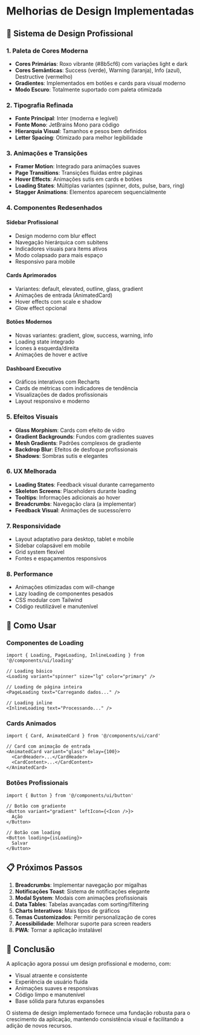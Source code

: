 # Melhorias de Design Implementadas

## 🎨 Sistema de Design Profissional

### 1. **Paleta de Cores Moderna**
- **Cores Primárias**: Roxo vibrante (#8b5cf6) com variações light e dark
- **Cores Semânticas**: Success (verde), Warning (laranja), Info (azul), Destructive (vermelho)
- **Gradientes**: Implementados em botões e cards para visual moderno
- **Modo Escuro**: Totalmente suportado com paleta otimizada

### 2. **Tipografia Refinada**
- **Fonte Principal**: Inter (moderna e legível)
- **Fonte Mono**: JetBrains Mono para código
- **Hierarquia Visual**: Tamanhos e pesos bem definidos
- **Letter Spacing**: Otimizado para melhor legibilidade

### 3. **Animações e Transições**
- **Framer Motion**: Integrado para animações suaves
- **Page Transitions**: Transições fluidas entre páginas
- **Hover Effects**: Animações sutis em cards e botões
- **Loading States**: Múltiplas variantes (spinner, dots, pulse, bars, ring)
- **Stagger Animations**: Elementos aparecem sequencialmente

### 4. **Componentes Redesenhados**

#### Sidebar Profissional
- Design moderno com blur effect
- Navegação hierárquica com subitens
- Indicadores visuais para items ativos
- Modo colapsado para mais espaço
- Responsivo para mobile

#### Cards Aprimorados
- Variantes: default, elevated, outline, glass, gradient
- Animações de entrada (AnimatedCard)
- Hover effects com scale e shadow
- Glow effect opcional

#### Botões Modernos
- Novas variantes: gradient, glow, success, warning, info
- Loading state integrado
- Ícones à esquerda/direita
- Animações de hover e active

#### Dashboard Executivo
- Gráficos interativos com Recharts
- Cards de métricas com indicadores de tendência
- Visualizações de dados profissionais
- Layout responsivo e moderno

### 5. **Efeitos Visuais**
- **Glass Morphism**: Cards com efeito de vidro
- **Gradient Backgrounds**: Fundos com gradientes suaves
- **Mesh Gradients**: Padrões complexos de gradiente
- **Backdrop Blur**: Efeitos de desfoque profissionais
- **Shadows**: Sombras sutis e elegantes

### 6. **UX Melhorada**
- **Loading States**: Feedback visual durante carregamento
- **Skeleton Screens**: Placeholders durante loading
- **Tooltips**: Informações adicionais ao hover
- **Breadcrumbs**: Navegação clara (a implementar)
- **Feedback Visual**: Animações de sucesso/erro

### 7. **Responsividade**
- Layout adaptativo para desktop, tablet e mobile
- Sidebar colapsável em mobile
- Grid system flexível
- Fontes e espaçamentos responsivos

### 8. **Performance**
- Animações otimizadas com will-change
- Lazy loading de componentes pesados
- CSS modular com Tailwind
- Código reutilizável e manutenível

## 🚀 Como Usar

### Componentes de Loading
```tsx
import { Loading, PageLoading, InlineLoading } from '@/components/ui/loading'

// Loading básico
<Loading variant="spinner" size="lg" color="primary" />

// Loading de página inteira
<PageLoading text="Carregando dados..." />

// Loading inline
<InlineLoading text="Processando..." />
```

### Cards Animados
```tsx
import { Card, AnimatedCard } from '@/components/ui/card'

// Card com animação de entrada
<AnimatedCard variant="glass" delay={100}>
  <CardHeader>...</CardHeader>
  <CardContent>...</CardContent>
</AnimatedCard>
```

### Botões Profissionais
```tsx
import { Button } from '@/components/ui/button'

// Botão com gradiente
<Button variant="gradient" leftIcon={<Icon />}>
  Ação
</Button>

// Botão com loading
<Button loading={isLoading}>
  Salvar
</Button>
```

## 📋 Próximos Passos

1. **Breadcrumbs**: Implementar navegação por migalhas
2. **Notificações Toast**: Sistema de notificações elegante
3. **Modal System**: Modais com animações profissionais
4. **Data Tables**: Tabelas avançadas com sorting/filtering
5. **Charts Interativos**: Mais tipos de gráficos
6. **Temas Customizados**: Permitir personalização de cores
7. **Acessibilidade**: Melhorar suporte para screen readers
8. **PWA**: Tornar a aplicação instalável

## 🎯 Conclusão

A aplicação agora possui um design profissional e moderno, com:
- Visual atraente e consistente
- Experiência de usuário fluida
- Animações suaves e responsivas
- Código limpo e manutenível
- Base sólida para futuras expansões

O sistema de design implementado fornece uma fundação robusta para o crescimento da aplicação, mantendo consistência visual e facilitando a adição de novos recursos. 